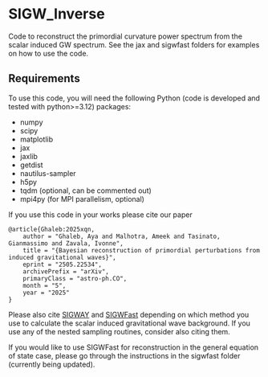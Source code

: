 # SIGW_Inverse
 
Code to reconstruct the primordial curvature power spectrum from the scalar induced GW spectrum. See the jax and sigwfast folders for examples on how to use the code. 

## Requirements

To use this code, you will need the following Python (code is developed and tested with python>=3.12) packages:

- numpy
- scipy
- matplotlib
- jax
- jaxlib
- getdist
- nautilus-sampler
- h5py
- tqdm (optional, can be commented out)
- mpi4py (for MPI parallelism, optional)


If you use this code in your works please cite our paper
```
@article{Ghaleb:2025xqn,
    author = "Ghaleb, Aya and Malhotra, Ameek and Tasinato, Gianmassimo and Zavala, Ivonne",
    title = "{Bayesian reconstruction of primordial perturbations from induced gravitational waves}",
    eprint = "2505.22534",
    archivePrefix = "arXiv",
    primaryClass = "astro-ph.CO",
    month = "5",
    year = "2025"
}
```


Please also cite [SIGWAY](https://github.com/jonaselgammal/SIGWAY) and [SIGWFast](https://github.com/Lukas-T-W/SIGWfast) depending on which method you use to calculate the scalar induced gravitational wave background. If you use any of the nested sampling routines, consider also citing them.

If you would like to use SIGWFast for reconstruction in the general equation of state case, please go through the instructions in the sigwfast folder (currently being updated).
